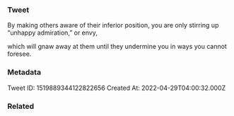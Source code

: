 ### Tweet
By making others aware of their inferior position, you are only stirring up “unhappy admiration,” or envy,

which will gnaw away at them until they undermine you in ways you cannot foresee.

### Metadata
Tweet ID: 1519889344122822656
Created At: 2022-04-29T04:00:32.000Z

### Related

